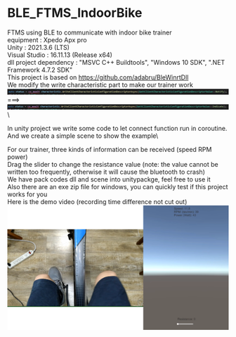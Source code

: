 # BLE_FTMS_IndoorBike
 FTMS using BLE to communicate with indoor bike trainer\
 equipment : Xpedo Apx pro\
 Unity : 2021.3.6 (LTS)\
 Visual Studio : 16.11.13 (Release x64)\
 dll project dependency : "MSVC C++ Buildtools", "Windows 10 SDK", ".NET Framework 4.7.2 SDK"\
 This project is based on https://github.com/adabru/BleWinrtDll \
 We modify the write characteristic part to make our trainer work\
 ![alt text](imgs/notify.png) \
 ===> \
 ![alt text](imgs/indicate.png) \

 In unity project we write some code to let connect function run in coroutine.\
 And we create a simple scene to show the example\

 For our trainer, three kinds of information can be received (speed RPM power)\
 Drag the slider to change the resistance value (note: the value cannot be written too frequently, otherwise it will cause the bluetooth to crash)\
 We have pack codes dll and scene into unitypackge, feel free to use it\
 Also there are an exe zip file for windows, you can quickly test if this project works for you\
 Here is the demo video (recording time difference not cut out)\
 [![](imgs/cover.png)](https://youtu.be/xEg4C4ncuLI)
